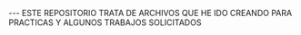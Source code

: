 --- ESTE REPOSITORIO TRATA DE ARCHIVOS QUE HE IDO CREANDO PARA PRACTICAS Y ALGUNOS TRABAJOS SOLICITADOS
